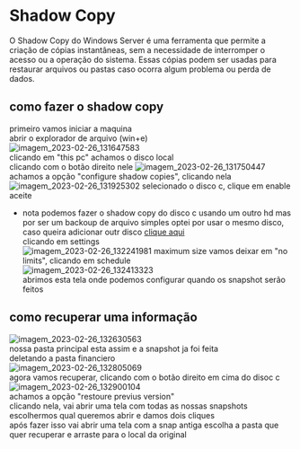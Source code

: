 # Shadow Copy
O Shadow Copy do Windows Server é uma ferramenta que permite a criação de cópias instantâneas, sem a necessidade de interromper o acesso ou a operação do sistema. Essas cópias podem ser usadas para restaurar arquivos ou pastas caso ocorra algum problema ou perda de dados.  

## como fazer o shadow copy
primeiro vamos iniciar a maquina  
abrir o explorador de arquivo (win+e)  
![imagem_2023-02-26_131647583](https://user-images.githubusercontent.com/101679723/221422500-6286b165-5a82-4c65-b179-4475b9ed58c4.png)  
clicando em "this pc" achamos o disco local  
clicando com o botão direito nele 
![imagem_2023-02-26_131750447](https://user-images.githubusercontent.com/101679723/221422568-0eaa34dc-8769-40f6-ba1e-8374f5030222.png)  
achamos a opção "configure shadow copies", clicando nela  
![imagem_2023-02-26_131925302](https://user-images.githubusercontent.com/101679723/221422667-a41decda-4f4d-45fe-b5ee-22a9249f337c.png)
selecionado o disco c, clique em enable aceite  
- nota podemos fazer o shadow copy do disco c usando um outro hd mas por ser um backoup de arquivo simples optei por usar o mesmo disco, caso queira adicionar outr disco [clique aqui](https://github.com/gaamarchi/Windows_Server/blob/main/shadow_copy/adicionando_disco.md)  
clicando em settings  
![imagem_2023-02-26_132241981](https://user-images.githubusercontent.com/101679723/221422860-6f5080b4-25f9-44eb-a50b-8834a1e580b9.png)
maximum size vamos deixar em "no limits", clicando em schedule  
![imagem_2023-02-26_132413323](https://user-images.githubusercontent.com/101679723/221422959-f8eb66c1-ecc9-45e2-bc7a-85477b51f9e7.png)  
abrimos esta tela onde podemos configurar quando os snapshot serão feitos  
  
  

## como recuperar uma informação
![imagem_2023-02-26_132630563](https://user-images.githubusercontent.com/101679723/221423088-aa738944-5b9d-4abc-a8bb-1eda26d5086b.png)  
nossa pasta principal esta assim e a snapshot ja foi feita  
deletando a pasta financiero  
![imagem_2023-02-26_132805069](https://user-images.githubusercontent.com/101679723/221423196-c7aebcc6-dd1b-4330-a55e-96d57350173d.png)  
agora vamos recuperar, clicando com o botão direito em cima do disoc c  
![imagem_2023-02-26_132900104](https://user-images.githubusercontent.com/101679723/221423247-f92834f5-49ae-4555-b70b-b4f4390c5971.png)  
achamos a opção "restoure previus version"  
clicando nela, vai abrir uma tela com todas as nossas snapshots escolhermos qual queremos abrir e damos dois cliques  
após fazer isso vai abrir uma tela com a snap antiga escolha a pasta que quer recuperar e arraste para o local da original  
